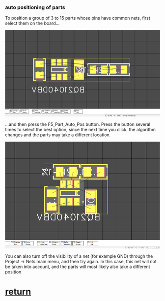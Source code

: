 ### auto positioning of parts

To position a group of 3 to 15 parts whose pins have common nets, first select them on the board...

![](pictures/part_pos1.png)

...and then press the F5_Part_Auto_Pos button. Press the button several times to select the best option, since the next time you click, the algorithm changes and the parts may take a different location. 

![](pictures/part_pos2.png)

You can also turn off the visibility of a net (for example GND) through the Project -> Nets main menu, and then try again. In this case, this net will not be taken into account, and the parts will most likely also take a different position.

# [return](How_to.md)



